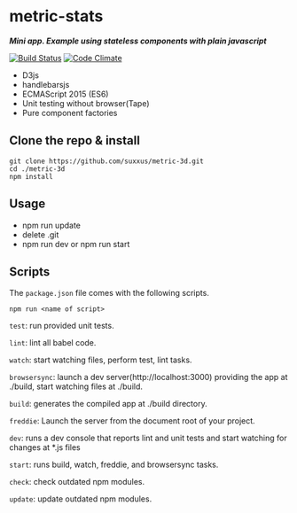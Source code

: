 # metric-stats
***Mini app. Example using stateless components with plain javascript***

[![Build Status](https://travis-ci.org/suxxus/metric-3d.svg?branch=master)](https://travis-ci.org/suxxus/metric-3d)
[![Code Climate](https://codeclimate.com/github/suxxus/metric-3d/badges/gpa.svg)](https://codeclimate.com/github/suxxus/metric-3d)

* D3js
* handlebarsjs
* ECMAScript 2015 (ES6)
* Unit testing without browser(Tape)
* Pure component factories

## Clone the repo & install
```
git clone https://github.com/suxxus/metric-3d.git
cd ./metric-3d
npm install
```
## Usage
* npm run update
* delete .git
* npm run dev or npm run start

## Scripts

The `package.json` file comes with the following scripts.

`npm run <name of script>`

`test`: run provided unit tests.

`lint`: lint all babel code.

`watch`: start watching files, perform test, lint tasks.

`browsersync`: launch a dev server(http://localhost:3000) providing the app at ./build, start watching files at ./build.

`build`: generates the compiled app at ./build directory.

`freddie`: Launch the server from the document root of your project.

`dev`:  runs a dev console that reports lint and unit tests and start watching for changes at *.js files

`start`: runs build, watch, freddie, and browsersync tasks.

`check`: check outdated npm modules.

`update`: update outdated npm modules.

